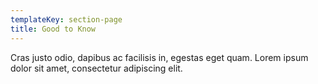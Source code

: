 ```yaml
---
templateKey: section-page
title: Good to Know
---
```


Cras justo odio, dapibus ac facilisis in, egestas eget quam. Lorem ipsum dolor sit amet, consectetur adipiscing elit.